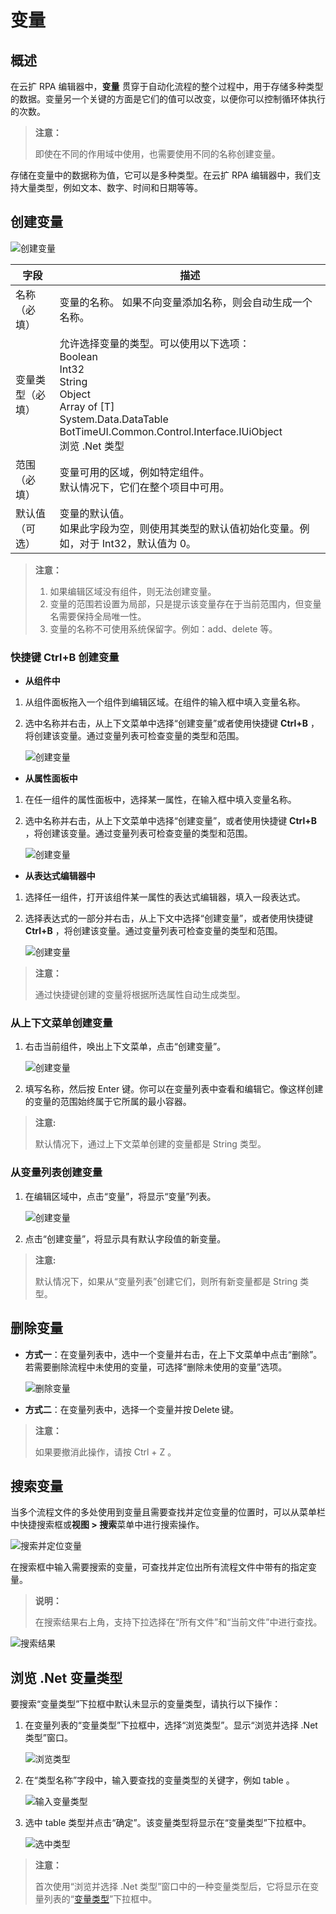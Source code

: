 # 变量

## 概述

在云扩 RPA 编辑器中，**变量** 贯穿于自动化流程的整个过程中，用于存储多种类型的数据。变量另一个关键的方面是它们的值可以改变，以便你可以控制循环体执行的次数。

> **注意：**
>
> 即使在不同的作用域中使用，也需要使用不同的名称创建变量。

存储在变量中的数据称为值，它可以是多种类型。在云扩 RPA 编辑器中，我们支持大量类型，例如文本、数字、时间和日期等等。

## 创建变量

![创建变量](https://docimages.blob.core.chinacloudapi.cn/images/Studio/Variable/variabletips.png)

|字段| 描述|
|---|---|
|名称（必填）| 变量的名称。 如果不向变量添加名称，则会自动生成一个名称。
|变量类型（必填）| 允许选择变量的类型。可以使用以下选项：</br> Boolean </br> Int32 </br> String </br> Object </br> Array of [T] </br> System.Data.DataTable </br> BotTimeUI.Common.Control.Interface.IUiObject </br> 浏览 .Net 类型 |
|范围（必填）| 变量可用的区域，例如特定组件。</br> 默认情况下，它们在整个项目中可用。|
|默认值（可选）| 变量的默认值。  </br> 如果此字段为空，则使用其类型的默认值初始化变量。例如，对于 Int32，默认值为 0。 |

> **注意：**
>
> 1. 如果编辑区域没有组件，则无法创建变量。 
> 2. 变量的范围若设置为局部，只是提示该变量存在于当前范围内，但变量名需要保持全局唯一性。
> 3. 变量的名称不可使用系统保留字。例如：add、delete 等。

### 快捷键 Ctrl+B 创建变量

- **从组件中**

1. 从组件面板拖入一个组件到编辑区域。在组件的输入框中填入变量名称。
2. 选中名称并右击，从上下文菜单中选择“创建变量”或者使用快捷键 **Ctrl+B** ，将创建该变量。通过变量列表可检查变量的类型和范围。

   ![创建变量](https://docimages.blob.core.chinacloudapi.cn/images/Studio/Variable/Activity-createVariable.png)

- **从属性面板中**

1. 在任一组件的属性面板中，选择某一属性，在输入框中填入变量名称。
2. 选中名称并右击，从上下文菜单中选择“创建变量”，或者使用快捷键 **Ctrl+B** ，将创建该变量。通过变量列表可检查变量的类型和范围。

   ![创建变量](https://docimages.blob.core.chinacloudapi.cn/images/Studio/Variable/Property-createVariable.png)

- **从表达式编辑器中**

1. 选择任一组件，打开该组件某一属性的表达式编辑器，填入一段表达式。
2. 选择表达式的一部分并右击，从上下文中选择“创建变量”，或者使用快捷键 **Ctrl+B** ，将创建该变量。通过变量列表可检查变量的类型和范围。

   ![创建变量](https://docimages.blob.core.chinacloudapi.cn/images/Studio/Variable/Editor-createVariable.png)

> **注意：**
>
>通过快捷键创建的变量将根据所选属性自动生成类型。
  
### 从上下文菜单创建变量

1. 右击当前组件，唤出上下文菜单，点击“创建变量”。

   ![创建变量](https://docimages.blob.core.chinacloudapi.cn/images/Studio/Variable/menu-createVariable.png)

2. 填写名称，然后按 Enter 键。你可以在变量列表中查看和编辑它。像这样创建的变量的范围始终属于它所属的最小容器。

>**注意:**
>
>默认情况下，通过上下文菜单创建的变量都是 String 类型。
  
### 从变量列表创建变量

1. 在编辑区域中，点击“变量”，将显示“变量”列表。

   ![创建变量](https://docimages.blob.core.chinacloudapi.cn/images/Studio/Variable/variablePanel-createVariable.png)

2. 点击“创建变量”，将显示具有默认字段值的新变量。

>**注意:**
>
>默认情况下，如果从“变量列表”创建它们，则所有新变量都是 String 类型。
  
## 删除变量

- **方式一**：在变量列表中，选中一个变量并右击，在上下文菜单中点击“删除”。若需要删除流程中未使用的变量，可选择“删除未使用的变量”选项。

   ![删除变量](https://docimages.blob.core.chinacloudapi.cn/images/Studio/deletevariable20210806.png)

- **方式二**：在变量列表中，选择一个变量并按 Delete 键。

>**注意：**
>
>如果要撤消此操作，请按 Ctrl + Z 。

## 搜索变量

当多个流程文件的多处使用到变量且需要查找并定位变量的位置时，可以从菜单栏中快捷搜索框或**视图 > 搜索**菜单中进行搜索操作。

![搜索并定位变量](https://docimages.blob.core.chinacloudapi.cn/images/Studio/searchvariables20210323.png)

在搜索框中输入需要搜索的变量，可查找并定位出所有流程文件中带有的指定变量。

>**说明：**
>
>在搜索结果右上角，支持下拉选择在“所有文件”和“当前文件”中进行查找。

![搜索结果](https://docimages.blob.core.chinacloudapi.cn/images/Studio/searchvariablesresult20210323.png)

## 浏览 .Net 变量类型

要搜索“变量类型”下拉框中默认未显示的变量类型，请执行以下操作：

1. 在变量列表的“变量类型”下拉框中，选择“浏览类型”。显示“浏览并选择 .Net 类型”窗口。

    ![浏览类型](https://docimages.blob.core.chinacloudapi.cn/images/Studio/Variable/viewTypeOfVariable.png)

2. 在“类型名称”字段中，输入要查找的变量类型的关键字，例如 table 。

    ![输入变量类型](https://docimages.blob.core.chinacloudapi.cn/images/Studio/Variable/inputTable.png)

3. 选中 table 类型并点击“确定”。该变量类型将显示在“变量类型”下拉框中。

    ![选中类型](https://docimages.blob.core.chinacloudapi.cn/images/Studio/Variable/confirmTable.png)

>**注意：**
>
>首次使用“浏览并选择 .Net 类型”窗口中的一种变量类型后，它将显示在变量列表的“[变量类型](./TypeOfVariables.md)”下拉框中。
